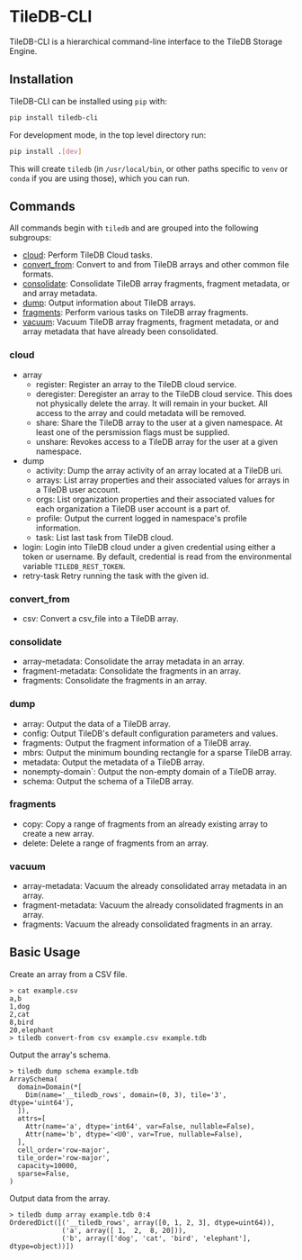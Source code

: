 # TileDB-CLI

TileDB-CLI is a hierarchical command-line interface to the TileDB Storage Engine.

## Installation

TileDB-CLI can be installed using `pip` with:

```bash
pip install tiledb-cli
```

For development mode, in the top level directory run:

```bash
pip install .[dev]
```

This will create `tiledb` (in `/usr/local/bin`, or other paths specific to `venv` or `conda` if you are using those), which you can run.

## Commands

All commands begin with `tiledb` and are grouped into the following subgroups:
* [cloud](#cloud): Perform TileDB Cloud tasks.
* [convert_from](#convert_from): Convert to and from TileDB arrays and other common file formats.
* [consolidate](#consolidate): Consolidate TileDB array fragments, fragment metadata, or and array metadata.
* [dump](#dump): Output information about TileDB arrays.
* [fragments](#fragments): Perform various tasks on TileDB array fragments.
* [vacuum](#vacuum): Vacuum TileDB array fragments, fragment metadata, or and array metadata that have already been consolidated.

### cloud
* array
    * register: Register an array to the TileDB cloud service.
    * deregister: Deregister an array to the TileDB cloud service. This does not physically delete the array. It will remain in your bucket. All access to the array and could metadata will be removed.
    * share: Share the TileDB array to the user at a given namespace. At least one of the persmission flags must be supplied.
    * unshare: Revokes access to a TileDB array for the user at a given namespace.
* dump
    * activity: Dump the array activity of an array located at a TileDB uri.
    * arrays: List array properties and their associated values for arrays in a TileDB user account.
    * orgs: List organization properties and their associated values for each organization a TileDB user account is a part of.
    * profile: Output the current logged in namespace's profile information.
    * task: List last task from TileDB cloud.
* login: Login into TileDB cloud under a given credential using either a token or username. By default, credential is read from the environmental variable `TILEDB_REST_TOKEN`.
* retry-task  Retry running the task with the given id.
### convert_from
* csv: Convert a csv_file into a TileDB array.
### consolidate
* array-metadata: Consolidate the array metadata in an array.
* fragment-metadata: Consolidate the fragments in an array.
* fragments: Consolidate the fragments in an array.
### dump
* array: Output the data of a TileDB array.
* config: Output TileDB's default configuration parameters and values.
* fragments: Output the fragment information of a TileDB array.
* mbrs: Output the minimum bounding rectangle for a sparse TileDB array.
* metadata: Output the metadata of a TileDB array.
* nonempty-domain`: Output the non-empty domain of a TileDB array.
* schema: Output the schema of a TileDB array.
### fragments
* copy: Copy a range of fragments from an already existing array to create a new array.
* delete: Delete a range of fragments from an array.
### vacuum
* array-metadata: Vacuum the already consolidated array metadata in an array.
* fragment-metadata: Vacuum the already consolidated fragments in an array.
* fragments: Vacuum the already consolidated fragments in an array.

## Basic Usage
Create an array from a CSV file.
```
> cat example.csv
a,b
1,dog
2,cat
8,bird
20,elephant
> tiledb convert-from csv example.csv example.tdb
```

Output the array's schema.
```
> tiledb dump schema example.tdb
ArraySchema(
  domain=Domain(*[
    Dim(name='__tiledb_rows', domain=(0, 3), tile='3', dtype='uint64'),
  ]),
  attrs=[
    Attr(name='a', dtype='int64', var=False, nullable=False),
    Attr(name='b', dtype='<U0', var=True, nullable=False),
  ],
  cell_order='row-major',
  tile_order='row-major',
  capacity=10000,
  sparse=False,
)
```

Output data from the array.
```
> tiledb dump array example.tdb 0:4
OrderedDict([('__tiledb_rows', array([0, 1, 2, 3], dtype=uint64)),
             ('a', array([ 1,  2,  8, 20])),
             ('b', array(['dog', 'cat', 'bird', 'elephant'], dtype=object))])
```
